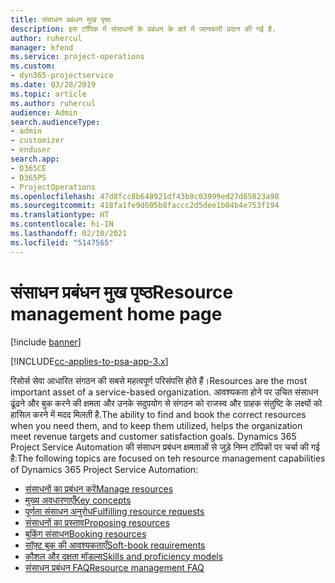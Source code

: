 ```yaml
---
title: संसाधन प्रबंधन मुख पृष्ठ
description: इस टॉपिक में संसाधनों के प्रबंधन के बारे में जानकारी प्रदान की गई है.
author: ruhercul
manager: kfend
ms.service: project-operations
ms.custom:
- dyn365-projectservice
ms.date: 03/28/2019
ms.topic: article
ms.author: ruhercul
audience: Admin
search.audienceType:
- admin
- customizer
- enduser
search.app:
- D365CE
- D365PS
- ProjectOperations
ms.openlocfilehash: 47d8fcc8b648921df43b9c03999ed27d85823a98
ms.sourcegitcommit: 418fa1fe9d605b8faccc2d5dee1b04b4e753f194
ms.translationtype: HT
ms.contentlocale: hi-IN
ms.lasthandoff: 02/10/2021
ms.locfileid: "5147565"
---
```

# <a name="resource-management-home-page"></a><span data-ttu-id="d372f-103">संसाधन प्रबंधन मुख पृष्ठ</span><span class="sxs-lookup"><span data-stu-id="d372f-103">Resource management home page</span></span>

[!include [banner](../includes/psa-now-project-operations.md)]

[!INCLUDE[cc-applies-to-psa-app-3.x](../includes/cc-applies-to-psa-app-3x.md)]

<span data-ttu-id="d372f-104">रिसोर्स सेवा आधारित संगठन की सबसे महत्वपूर्ण परिसंपत्ति होते हैं।</span><span class="sxs-lookup"><span data-stu-id="d372f-104">Resources are the most important asset of a service-based organization.</span></span> <span data-ttu-id="d372f-105">आवश्यकता होने पर उचित संसाधन ढूंढने और बुक करने की क्षमता और उनके सदुपयोग से संगठन को राजस्व और ग्राहक संतुष्टि के लक्ष्यों को हासिल करने में मदद मिलती है.</span><span class="sxs-lookup"><span data-stu-id="d372f-105">The ability to find and book the correct resources when you need them, and to keep them utilized, helps the organization meet revenue targets and customer satisfaction goals.</span></span> <span data-ttu-id="d372f-106">Dynamics 365 Project Service Automation की संसाधन प्रबंधन क्षमताओं से जुड़े निम्न टॉपिकों पर चर्चा की गई है:</span><span class="sxs-lookup"><span data-stu-id="d372f-106">The following topics are focused on teh resource management capabilities of Dynamics 365 Project Service Automation:</span></span>

- [<span data-ttu-id="d372f-107">संसाधनों का प्रबंधन करें</span><span class="sxs-lookup"><span data-stu-id="d372f-107">Manage resources</span></span>](manage-resources.md)
- [<span data-ttu-id="d372f-108">मुख्य अवधारणाएँ</span><span class="sxs-lookup"><span data-stu-id="d372f-108">Key concepts</span></span>](reports-key-concepts.md)
- [<span data-ttu-id="d372f-109">पूर्णता संसाधन अनुरोध</span><span class="sxs-lookup"><span data-stu-id="d372f-109">Fulfilling resource requests</span></span>](resource-management-fulfill-requests.md)
- [<span data-ttu-id="d372f-110">संसाधनों का प्रस्ताव</span><span class="sxs-lookup"><span data-stu-id="d372f-110">Proposing resources</span></span>](resource-management-propose-resources.md)
- [<span data-ttu-id="d372f-111">बुकिंग संसाधन</span><span class="sxs-lookup"><span data-stu-id="d372f-111">Booking resources</span></span>](resource-management-book-resources-scheduleboard.md)
- [<span data-ttu-id="d372f-112">सॉफ़्ट बुक की आवश्यकताएँ</span><span class="sxs-lookup"><span data-stu-id="d372f-112">Soft-book requirements</span></span>](resource-management-softbook-requirements.md)
- [<span data-ttu-id="d372f-113">कौशल और दक्षता मॉडल्स</span><span class="sxs-lookup"><span data-stu-id="d372f-113">Skills and proficiency models</span></span>](resource-management-skills-proficiency.md)
- [<span data-ttu-id="d372f-114">संसाधन प्रबंधन FAQ</span><span class="sxs-lookup"><span data-stu-id="d372f-114">Resource management FAQ</span></span>](resource-management-faq.md)
